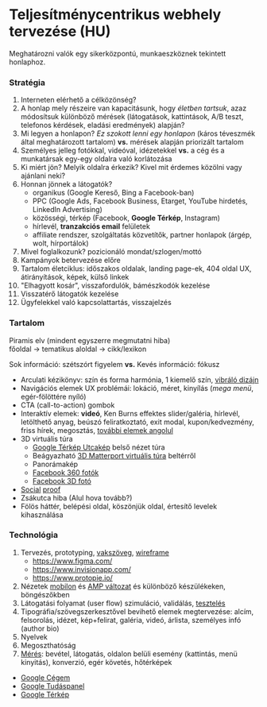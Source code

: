 # Teljesítménycentrikus webhely tervezése (HU)

Meghatározni valók egy sikerközpontú, munkaeszköznek tekintett honlaphoz.

### Stratégia

1. Interneten elérhető a célközönség?
1. A honlap mely részeire van kapacitásunk, hogy _életben tartsuk_, azaz módosítsuk különböző mérések
   (látogatások, kattintások, A/B teszt, telefonos kérdések, eladási eredmények) alapján?
1. Mi legyen a honlapon? *Ez szokott lenni egy honlapon* (káros téveszmék által meghatározott tartalom)
   **vs.** mérések alapján priorizált tartalom
1. Személyes jelleg fotókkal, videóval, idézetekkel
   **vs.** a cég és a munkatársak egy-egy oldalra való korlátozása
1. Ki miért jön? Melyik oldalra érkezik? Kivel mit érdemes közölni vagy ajánlani neki?
1. Honnan jönnek a látogatók?
    - organikus (Google Kereső, Bing a Facebook-ban)
    - PPC (Google Ads, Facebook Business, Etarget, YouTube hirdetés, LinkedIn Advertising)
    - közösségi, térkép (Facebook, **Google Térkép**, Instagram)
    - hírlevél, **tranzakciós email** felületek
    - affiliate rendszer, szolgáltatás közvetítők, partner honlapok (árgép, wolt, hírportálok)
1. Mivel foglalkozunk? pozicionáló mondat/szlogen/mottó
1. Kampányok betervezése előre
1. Tartalom életciklus: időszakos oldalak, landing page-ek, 404 oldal UX, átirányítások, képek, külső linkek
1. "Elhagyott kosár", visszafordulók, bámészkodók kezelése
1. Visszatérő látogatók kezelése
1. Ügyfelekkel való kapcsolattartás, visszajelzés

### Tartalom

Piramis elv (mindent egyszerre megmutatni hiba)  
főoldal → tematikus aloldal → cikk/lexikon

Sok információ: szétszórt figyelem **vs.** Kevés információ: fókusz

- Arculati kézikönyv: szín és forma harmónia, 1 kiemelő szín, [vibráló dizájn](https://hellobala.hu/)
- Navigációs elemek UX problémái: lokáció, méret, kinyílás (*mega menü*, egér-fölöttére nyíló)
- CTA (call-to-action) gombok
- Interaktív elemek: **videó**, Ken Burns effektes slider/galéria,
  hírlevél, letölthető anyag, beúszó feliratkoztató, exit modal,
  kupon/kedvezmény, friss hírek, megosztás, [további elemek angolul](/webserver/Production-website.md#marketing)
- 3D virtuális túra
  - [Google Térkép Utcakép](https://www.google.com/intl/hu/streetview/business/) belső nézet túra
  - Beágyazható [3D Matterport virtuális túra](https://www.brand360.hu/) beltérről
  - Panorámakép
  - [Facebook 360 fotók](https://facebook360.fb.com/360-photos/)
  - [Facebook 3D fotó](https://hu-hu.facebook.com/help/414295416095269)
- [Social](https://provesrc.com/) [proof](https://www.nudgify.com/)
- Zsákutca hiba (Alul hova tovább?)
- Fölös háttér, belépési oldal, köszönjük oldal, értesítő levelek kihasználása

### Technológia

1. Tervezés, prototyping, [vakszöveg](http://www.lorumipse.hu/), [wireframe](https://balsamiq.com/wireframes/)
    - https://www.figma.com/
    - https://www.invisionapp.com/
    - https://www.protopie.io/
1. Nézetek [mobilon](https://webmasters.googleblog.com/2018/03/rolling-out-mobile-first-indexing.html)
   és [AMP változat](https://support.google.com/google-ads/answer/7336292?hl=hu)
   és különböző készülékeken, böngészőkben
1. Látogatási folyamat (user flow) szimuláció, validálás, [tesztelés](https://helio.app/)
1. Tipográfia/szövegszerkesztővel bevihető elemek megtervezése:
   alcím, felsorolás, idézet, kép+felirat, galéria, videó, árlista, személyes infó (author bio)
1. Nyelvek
1. Megoszthatóság
1. [Mérés](https://github.com/googleanalytics/autotrack):
   bevétel, látogatás, oldalon belüli esemény (kattintás, menü kinyitás), konverzió, egér követés, hőtérképek

- [Google Cégem](https://support.google.com/business/answer/7091)
- [Google Tudáspanel](https://support.google.com/business/answer/6331288)
- [Google Térkép](https://support.google.com/business/answer/6056435)

